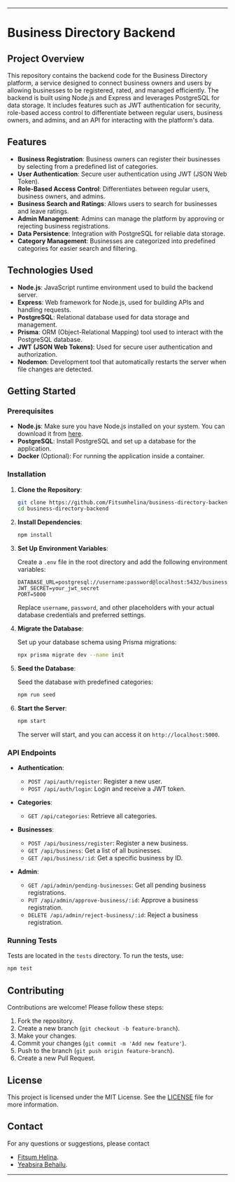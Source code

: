 
---

# Business Directory Backend

## Project Overview

This repository contains the backend code for the Business Directory platform, a service designed to connect business owners and users by allowing businesses to be registered, rated, and managed efficiently. The backend is built using Node.js and Express and leverages PostgreSQL for data storage. It includes features such as JWT authentication for security, role-based access control to differentiate between regular users, business owners, and admins, and an API for interacting with the platform's data.

## Features

- **Business Registration**: Business owners can register their businesses by selecting from a predefined list of categories.
- **User Authentication**: Secure user authentication using JWT (JSON Web Token).
- **Role-Based Access Control**: Differentiates between regular users, business owners, and admins.
- **Business Search and Ratings**: Allows users to search for businesses and leave ratings.
- **Admin Management**: Admins can manage the platform by approving or rejecting business registrations.
- **Data Persistence**: Integration with PostgreSQL for reliable data storage.
- **Category Management**: Businesses are categorized into predefined categories for easier search and filtering.

## Technologies Used

- **Node.js**: JavaScript runtime environment used to build the backend server.
- **Express**: Web framework for Node.js, used for building APIs and handling requests.
- **PostgreSQL**: Relational database used for data storage and management.
- **Prisma**: ORM (Object-Relational Mapping) tool used to interact with the PostgreSQL database.
- **JWT (JSON Web Tokens)**: Used for secure user authentication and authorization.
- **Nodemon**: Development tool that automatically restarts the server when file changes are detected.

## Getting Started

### Prerequisites

- **Node.js**: Make sure you have Node.js installed on your system. You can download it from [here](https://nodejs.org/).
- **PostgreSQL**: Install PostgreSQL and set up a database for the application.
- **Docker** (Optional): For running the application inside a container.

### Installation

1. **Clone the Repository**:

    ```bash
    git clone https://github.com/Fitsumhelina/business-directory-backend.git
    cd business-directory-backend
    ```

2. **Install Dependencies**:

    ```bash
    npm install
    ```

3. **Set Up Environment Variables**:

    Create a `.env` file in the root directory and add the following environment variables:

    ```plaintext
    DATABASE_URL=postgresql://username:password@localhost:5432/business_directory
    JWT_SECRET=your_jwt_secret
    PORT=5000
    ```

    Replace `username`, `password`, and other placeholders with your actual database credentials and preferred settings.

4. **Migrate the Database**:

    Set up your database schema using Prisma migrations:

    ```bash
    npx prisma migrate dev --name init
    ```

5. **Seed the Database**:

    Seed the database with predefined categories:

    ```bash
    npm run seed
    ```

6. **Start the Server**:

    ```bash
    npm start
    ```

    The server will start, and you can access it on `http://localhost:5000`.

### API Endpoints

- **Authentication**:
  - `POST /api/auth/register`: Register a new user.
  - `POST /api/auth/login`: Login and receive a JWT token.

- **Categories**:
  - `GET /api/categories`: Retrieve all categories.

- **Businesses**:
  - `POST /api/business/register`: Register a new business.
  - `GET /api/business`: Get a list of all businesses.
  - `GET /api/business/:id`: Get a specific business by ID.

- **Admin**:
  - `GET /api/admin/pending-businesses`: Get all pending business registrations.
  - `PUT /api/admin/approve-business/:id`: Approve a business registration.
  - `DELETE /api/admin/reject-business/:id`: Reject a business registration.

### Running Tests

Tests are located in the `tests` directory. To run the tests, use:

```bash
npm test
```

## Contributing

Contributions are welcome! Please follow these steps:

1. Fork the repository.
2. Create a new branch (`git checkout -b feature-branch`).
3. Make your changes.
4. Commit your changes (`git commit -m 'Add new feature'`).
5. Push to the branch (`git push origin feature-branch`).
6. Create a new Pull Request.

## License

This project is licensed under the MIT License. See the [LICENSE](LICENSE) file for more information.

## Contact

For any questions or suggestions, please contact
 - [Fitsum Helina](mailto:dev.fitsum@gmail.com).
 - [Yeabsira Behailu](https://github.com/Yabe12).

---